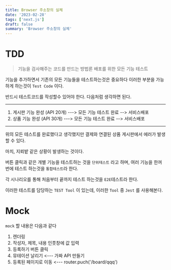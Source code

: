 ```yaml
---
title: Browser 주소창의 실체
date: '2023-02-28'
tags: ['next.js']
draft: false
summary: 'Browser 주소창의 실체'
---
```


# TDD

> 기능을 검사해주는 코드를 만드는 방법론
> 배포를 위한 모든 기능 테스트

기능을 추가하면서 기존의 모든 기능들을 테스트하는것은 중요하다
이러한 부분을 가능하게 하는것이 `Test Code` 이다.

반드시 테스트코드를 작성할수 있어야 한다.
다음처럼 생각하면 된다.

---

1. 게시판 기능 완성 (API 20개) ---> 모든 기능 테스트 완료 --> 서비스배포
2. 상품 기능 완성 (API 30개) ---> 모든 기능 테스트 완료 --> 서비스배포

---

위의 모든 테스트를 완료했다고 생각했지만
결제와 연결된 상품 게시판에서 에러가 발생할 수 있다.

마치, 지뢰밭 같은 상황이 발생하는 것이다.

버튼 클릭과 같은 개별 기능을 테스트하는 것을 `단위테스트` 라고 하며,
여러 기능을 한꺼번에 테스트 하는것을 `통합테스트`라 한다.

각 시나리오를 통해 처음부터 끝까지 테스트 하는것을 `E2E`테스트라 한다.

이러한 테스트를 담당하는 `TEST Tool` 이 있는데, 이러한 `Tool` 중 `Jest` 를 사용해본다.

# Mock

`mock` 할 내용은 다음과 같다

1. 렌더링
2. 작성자, 제목, 내용 인풋창에 값 입력
3. 등록하기 버튼 클릭
4. 뮤테이션 날리기 <--- 가짜 API 만들기
5. 등록된 페이지로 이동 <--- router.puch('/board/qqq')

```tsx

```
